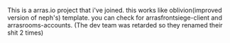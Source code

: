 This is a arras.io project that i've joined. this works like oblivion(improved version of neph's) template. you can check for arrasfrontsiege-client and arrasrooms-accounts. (The dev team was retarded so they renamed their shit 2 times)